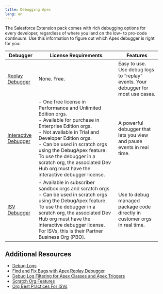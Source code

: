 ```yaml
---
title: Debugging Apex
lang: en
---
```


The Salesforce Extension pack comes with rich debugging options for every developer, regardless of where you land on the low- to pro-code continuum. Use this information to figure out which Apex debugger is right for you:


| Debugger              | License Requirements                                                                                                                                                                                                 | Features                                                                                                                      |
|-----------------------|----------------------------------------------------------------------------------------------------------------------------------------------------------------------------------------------------------------------|-------------------------------------------------------------------------------------------------------------------------------|
| [Replay Debugger](./en/apex/replay-debugger)       | None. Free.                                                                                                                                                                                                          | Easy to use. Use debug logs to “replay” events. Your debugger for most use cases.                                             |
| [Interactive Debugger](./en/apex/interactive-debugger)  | - One free license in Performance and Unlimited Edition orgs.<br>- Available for purchase in Enterprise Edition orgs.<br>- Not available in Trial and Developer Edition orgs.<br>- Can be used in scratch orgs using the DebugApex feature. To use the debugger in a scratch org, the associated Dev Hub org must have the interactive debugger license. | A powerful debugger that lets you view and pause events in real time.                                                         |
| [ISV Debugger](./en/apex/isv-debugger)          | - Available in subscriber sandbox orgs and scratch orgs.<br>- Can be used in scratch orgs using the DebugApex feature. To use the debugger in a scratch org, the associated Dev Hub org must have the interactive debugger license. For ISVs, this is their Partner Business Org (PBO).                                                                                                                                                                              | Use to debug managed package code directly in customer orgs in real time.              |

## Additional Resources

- [Debug Logs](https://help.salesforce.com/s/articleView?id=sf.code_debug_log.htm)
- [Find and Fix Bugs with Apex Replay Debugger](https://trailhead.salesforce.com/content/learn/projects/find-and-fix-bugs-with-apex-replay-debugger)
- [Debug Log Filtering for Apex Classes and Apex Triggers](https://help.salesforce.com/s/articleView?id=sf.code_debug_log_classes.htm&type=5)
- [Scratch Org Features](https://developer.salesforce.com/docs/atlas.en-us.sfdx_dev.meta/sfdx_dev/sfdx_dev_scratch_orgs_def_file_config_values.htm)
- [Org Best Practices For ISVs](https://www.salesforce.com/video/7830209/)
